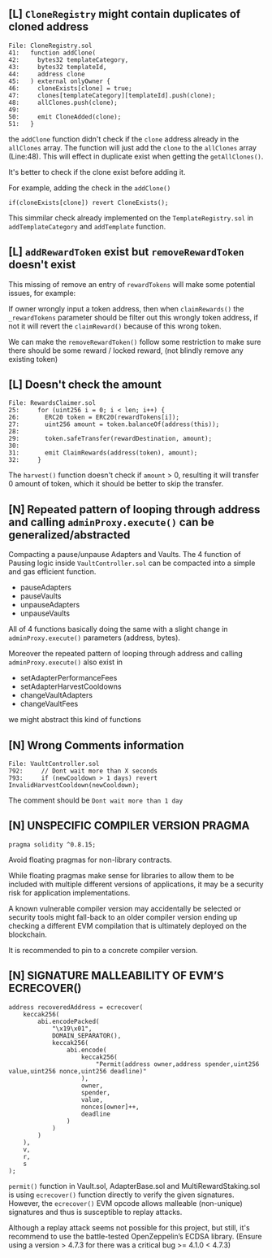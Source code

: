 ## [L] `CloneRegistry` might contain duplicates of cloned address

```solidity
File: CloneRegistry.sol
41:   function addClone(
42:     bytes32 templateCategory,
43:     bytes32 templateId,
44:     address clone
45:   ) external onlyOwner {
46:     cloneExists[clone] = true;
47:     clones[templateCategory][templateId].push(clone);
48:     allClones.push(clone);
49:
50:     emit CloneAdded(clone);
51:   }
```

the `addClone` function didn't check if the `clone` address already in the `allClones` array. The function will just add the `clone` to the `allClones` array (Line:48). This will effect in duplicate exist when getting the `getAllClones()`.

It's better to check if the clone exist before adding it.

For example, adding the check in the `addClone()`

```solidity
if(cloneExists[clone]) revert CloneExists();
```

This simmilar check already implemented on the `TemplateRegistry.sol` in `addTemplateCategory` and `addTemplate` function.

## [L] `addRewardToken` exist but `removeRewardToken` doesn't exist

This missing of remove an entry of `rewardTokens` will make some potential issues, for example:

If owner wrongly input a token address, then when `claimRewards()` the `_rewardTokens` parameter should be filter out this wrongly token address, if not it will revert the `claimReward()` because of this wrong token.

We can make the `removeRewardToken()` follow some restriction to make sure there should be some reward / locked reward, (not blindly remove any existing token)

## [L] Doesn't check the amount

```solidity
File: RewardsClaimer.sol
25:     for (uint256 i = 0; i < len; i++) {
26:       ERC20 token = ERC20(rewardTokens[i]);
27:       uint256 amount = token.balanceOf(address(this));
28:
29:       token.safeTransfer(rewardDestination, amount);
30:
31:       emit ClaimRewards(address(token), amount);
32:     }
```

The `harvest()` function doesn't check if `amount` > 0, resulting it will transfer 0 amount of token, which it should be better to skip the transfer.

## [N] Repeated pattern of looping through address and calling `adminProxy.execute()` can be generalized/abstracted

Compacting a pause/unpause Adapters and Vaults. The 4 function of Pausing logic inside `VaultController.sol` can be compacted into a simple and gas efficient function.

- pauseAdapters
- pauseVaults
- unpauseAdapters
- unpauseVaults

All of 4 functions basically doing the same with a slight change in `adminProxy.execute()` parameters (address, bytes).

Moreover the repeated pattern of looping through address and calling `adminProxy.execute()` also exist in

- setAdapterPerformanceFees
- setAdapterHarvestCooldowns
- changeVaultAdapters
- changeVaultFees

we might abstract this kind of functions

## [N] Wrong Comments information

```solidity
File: VaultController.sol
792:     // Dont wait more than X seconds
793:     if (newCooldown > 1 days) revert InvalidHarvestCooldown(newCooldown);
```

The comment should be `Dont wait more than 1 day`

## [N] UNSPECIFIC COMPILER VERSION PRAGMA

```solidity
pragma solidity ^0.8.15;
```

Avoid floating pragmas for non-library contracts.

While floating pragmas make sense for libraries to allow them to be included with multiple different versions of applications, it may be a security risk for application implementations.

A known vulnerable compiler version may accidentally be selected or security tools might fall-back to an older compiler version ending up checking a different EVM compilation that is ultimately deployed on the blockchain.

It is recommended to pin to a concrete compiler version.

## [N] SIGNATURE MALLEABILITY OF EVM’S ECRECOVER()

```solidity
address recoveredAddress = ecrecover(
    keccak256(
        abi.encodePacked(
            "\x19\x01",
            DOMAIN_SEPARATOR(),
            keccak256(
                abi.encode(
                    keccak256(
                        "Permit(address owner,address spender,uint256 value,uint256 nonce,uint256 deadline)"
                    ),
                    owner,
                    spender,
                    value,
                    nonces[owner]++,
                    deadline
                )
            )
        )
    ),
    v,
    r,
    s
);
```

`permit()` function in Vault.sol, AdapterBase.sol and MultiRewardStaking.sol is using `ecrecover()` function directly to verify the given signatures. However, the `ecrecover()` EVM opcode allows malleable (non-unique) signatures and thus is susceptible to replay attacks.

Although a replay attack seems not possible for this project, but still, it's recommend to use the battle-tested OpenZeppelin’s ECDSA library. (Ensure using a version > 4.7.3 for there was a critical bug >= 4.1.0 < 4.7.3)
